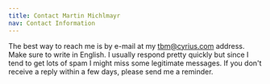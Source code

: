 ```yaml
---
title: Contact Martin Michlmayr
nav: Contact Information
---
```


The best way to reach me is by e-mail at my tbm@cyrius.com address.  Make
sure to write in English.  I usually respond pretty quickly but since I
tend to get lots of spam I might miss some legitimate messages.  If you
don't receive a reply within a few days, please send me a reminder.

